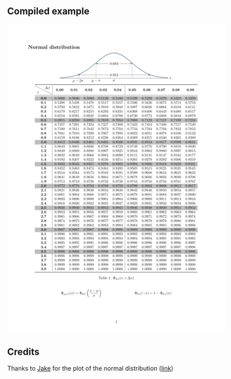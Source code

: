 Compiled example
----------------
![Example](normal-distribution.png)

## Credits

Thanks to [Jake](http://tex.stackexchange.com/users/2552/jake) for the
plot of the normal distribution ([link](http://tex.stackexchange.com/a/100030/5645))